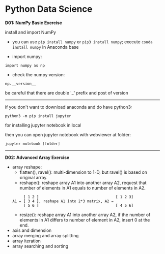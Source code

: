 # Python Data Science

**D01: NumPy Basic Exercise**

install and import NumPy

*	you can use `pip install numpy` or `pip3 install numpy`; execute `conda install numpy` in Anaconda base

*	import numpy:

`import numpy as np`

*	check the numpy version:

`np.__version__`

be careful that there are double '_' prefix and post of version
* * *
if you don't want to download anaconda and do have python3:

`python3 -m pip install jupyter`

for installing jupyter notebook in local

then you can open jupyter notebook with webviewer at folder:

`jupyter notebook [folder]`

* * *

**D02: Advanced Array Exercise**

*	array reshape:
	*	flatten(), ravel(): multi-dimension to 1-D, but ravel() is based on original array.
	*	reshape(): reshape array A1 into another array A2, request that number of elements in A1 equals to number of elements in A2.
	```
	     [ 1 2 ]                                   [ 1 2 3]
	A1 = [ 3 4 ], reshape A1 into 2*3 matrix, A2 = 
	     [ 5 6 ]                                   [ 4 5 6]
	```
	*	resize(): reshape array A1 into another array A2, if the number of elements in A1 differs to number of element in A2, insert 0 at the end.
*	axis and dimension
*	array merging and array splitting
*	array iteration
*	array searching and sorting